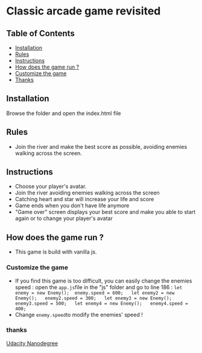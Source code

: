 # Classic arcade game revisited

## Table of Contents

* [Installation](#installation)
* [Rules](#rules)
* [Instructions](#instructions)
* [How does the game run ?](#How-does-the-game-run-?)
* [Customize the game](#customize-the-game)
* [Thanks](#thanks)

## Installation

Browse the folder and open the index.html file

## Rules
* Join the river and make the best score as possible, avoiding enemies walking across the screen.

## Instructions
* Choose your player's avatar.
* Join the river avoiding enemies walking across the screen
* Catching heart and star will increase your life and score
* Game ends when you don't have life anymore
* "Game over" screen displays your best score and make you able to start again or to change your player's avatar

## How does the game run ?

* This game is build with vanilla js. 

### Customize the game

* If you find this game is too difficult, you can easily change the enemies speed : open the `app.js`file in the "js" folder and go to line 186 : `let enemy = new Enemy(); 
enemy.speed = 600;  
let enemy2 = new Enemy();  
enemy2.speed = 300;  
let enemy3 = new Enemy();  
enemy3.speed = 500;  
let enemy4 = new Enemy();  
enemy4.speed = 400;`  
* Change `enemy.speed`to modify the enemies' speed ! 

### thanks
[Udacity Nanodegree](https://eu.udacity.com/course/front-end-web-developer-nanodegree--nd001)
